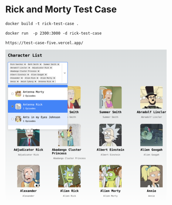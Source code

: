 # Rick and Morty Test Case

```shell
docker build -t rick-test-case .
```

```shell
docker run  -p 2300:3000 -d rick-test-case
```

```
https://test-case-five.vercel.app/
```


![](public/character-list.png?raw=true)
